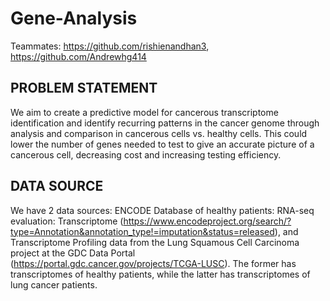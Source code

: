 # Gene-Analysis
Teammates: https://github.com/rishienandhan3, https://github.com/Andrewhg414

## PROBLEM STATEMENT
We aim to create a predictive model for cancerous transcriptome identification and
identify recurring patterns in the cancer genome through analysis and comparison in cancerous
cells vs. healthy cells. This could lower the number of genes needed to test to give an
accurate picture of a cancerous cell, decreasing cost and increasing testing efficiency.

## DATA SOURCE
We have 2 data sources: ENCODE Database of healthy patients: RNA-seq evaluation:
Transcriptome (https://www.encodeproject.org/search/?type=Annotation&annotation_type!=imputation&status=released), and Transcriptome Profiling data from the Lung Squamous Cell Carcinoma
project at the GDC Data Portal (https://portal.gdc.cancer.gov/projects/TCGA-LUSC). The former has transcriptomes of healthy patients, while the latter has transcriptomes of lung cancer patients.
